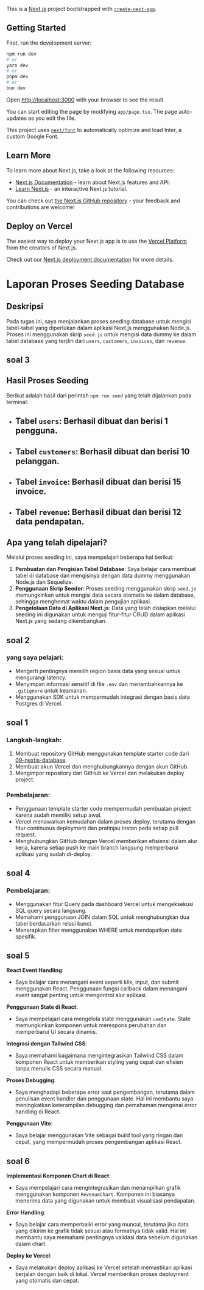 This is a [Next.js](https://nextjs.org/) project bootstrapped with [`create-next-app`](https://github.com/vercel/next.js/tree/canary/packages/create-next-app).

## Getting Started

First, run the development server:

```bash
npm run dev
# or
yarn dev
# or
pnpm dev
# or
bun dev
```

Open [http://localhost:3000](http://localhost:3000) with your browser to see the result.

You can start editing the page by modifying `app/page.tsx`. The page auto-updates as you edit the file.

This project uses [`next/font`](https://nextjs.org/docs/basic-features/font-optimization) to automatically optimize and load Inter, a custom Google Font.

## Learn More

To learn more about Next.js, take a look at the following resources:

- [Next.js Documentation](https://nextjs.org/docs) - learn about Next.js features and API.
- [Learn Next.js](https://nextjs.org/learn) - an interactive Next.js tutorial.

You can check out [the Next.js GitHub repository](https://github.com/vercel/next.js/) - your feedback and contributions are welcome!

## Deploy on Vercel

The easiest way to deploy your Next.js app is to use the [Vercel Platform](https://vercel.com/new?utm_medium=default-template&filter=next.js&utm_source=create-next-app&utm_campaign=create-next-app-readme) from the creators of Next.js.

Check out our [Next.js deployment documentation](https://nextjs.org/docs/deployment) for more details.


# Laporan Proses Seeding Database

## Deskripsi
Pada tugas ini, saya menjalankan proses seeding database untuk mengisi tabel-tabel yang diperlukan dalam aplikasi Next.js menggunakan Node.js. Proses ini menggunakan skrip `seed.js` untuk mengisi data dummy ke dalam tabel database yang terdiri dari `users`, `customers`, `invoices`, dan `revenue`.


## soal 3
## Hasil Proses Seeding
Berikut adalah hasil dari perintah `npm run seed` yang telah dijalankan pada terminal:

- ## Tabel `users`: Berhasil dibuat dan berisi 1 pengguna.
- ## Tabel `customers`: Berhasil dibuat dan berisi 10 pelanggan.
- ## Tabel `invoice`: Berhasil dibuat dan berisi 15 invoice.
- ## Tabel `revenue`: Berhasil dibuat dan berisi 12 data pendapatan.


## Apa yang telah dipelajari?
Melalui proses seeding ini, saya mempelajari beberapa hal berikut:
1. **Pembuatan dan Pengisian Tabel Database**: Saya belajar cara membuat tabel di database dan mengisinya dengan data dummy menggunakan Node.js dan Sequelize.
2. **Penggunaan Skrip Seeder**: Proses seeding menggunakan skrip `seed.js` memungkinkan untuk mengisi data secara otomatis ke dalam database, sehingga menghemat waktu dalam pengujian aplikasi.
3. **Pengelolaan Data di Aplikasi Next.js**: Data yang telah disiapkan melalui seeding ini digunakan untuk menguji fitur-fitur CRUD dalam aplikasi Next.js yang sedang dikembangkan.

## soal 2

### yang saya pelajari:
- Mengerti pentingnya memilih region basis data yang sesuai untuk mengurangi latency.
- Menyimpan informasi sensitif di file `.env` dan menambahkannya ke `.gitignore` untuk keamanan.
- Menggunakan SDK untuk mempermudah integrasi dengan basis data Postgres di Vercel.

## soal 1

### Langkah-langkah:
1. Membuat repository GitHub menggunakan template starter code dari [09-nextjs-database](https://github.com/jti-polinema/09-nextjs-database).
2. Membuat akun Vercel dan menghubungkannya dengan akun GitHub.
3. Mengimpor repository dari GitHub ke Vercel dan melakukan deploy project.
   
### Pembelajaran:
- Penggunaan template starter code mempermudah pembuatan project karena sudah memiliki setup awal.
- Vercel menawarkan kemudahan dalam proses deploy, terutama dengan fitur continuous deployment dan pratinjau instan pada setiap pull request.
- Menghubungkan GitHub dengan Vercel memberikan efisiensi dalam alur kerja, karena setiap push ke main branch langsung memperbarui aplikasi yang sudah di-deploy.

## soal 4 

### Pembelajaran:
- Menggunakan fitur Query pada dashboard Vercel untuk mengeksekusi SQL query secara langsung.
- Memahami penggunaan JOIN dalam SQL untuk menghubungkan dua tabel berdasarkan relasi kunci.
- Menerapkan filter menggunakan WHERE untuk mendapatkan data spesifik.

## soal 5

 **React Event Handling**:
   - Saya belajar cara menangani event seperti klik, input, dan submit menggunakan React. Penggunaan fungsi callback dalam menangani event sangat penting untuk mengontrol alur aplikasi.
   
**Penggunaan State di React**:
   - Saya mempelajari cara mengelola state menggunakan `useState`. State memungkinkan komponen untuk merespons perubahan dan memperbarui UI secara dinamis.

**Integrasi dengan Tailwind CSS**:
   - Saya memahami bagaimana mengintegrasikan Tailwind CSS dalam komponen React untuk memberikan styling yang cepat dan efisien tanpa menulis CSS secara manual.
   
**Proses Debugging**:
   - Saya menghadapi beberapa error saat pengembangan, terutama dalam penulisan event handler dan penggunaan state. Hal ini membantu saya meningkatkan keterampilan debugging dan pemahaman mengenai error handling di React.

**Penggunaan Vite**:
   - Saya belajar menggunakan Vite sebagai build tool yang ringan dan cepat, yang mempermudah proses pengembangan aplikasi React. 

## soal 6 

**Implementasi Komponen Chart di React**:
   - Saya mempelajari cara mengintegrasikan dan menampilkan grafik menggunakan komponen `RevenueChart`. Komponen ini biasanya menerima data yang digunakan untuk membuat visualisasi pendapatan.
   
**Error Handling**:
   - Saya belajar cara memperbaiki error yang muncul, terutama jika data yang dikirim ke grafik tidak sesuai atau formatnya tidak valid. Hal ini membantu saya memahami pentingnya validasi data sebelum digunakan dalam chart.

**Deploy ke Vercel**:
   - Saya melakukan deploy aplikasi ke Vercel setelah memastikan aplikasi berjalan dengan baik di lokal. Vercel memberikan proses deployment yang otomatis dan cepat.